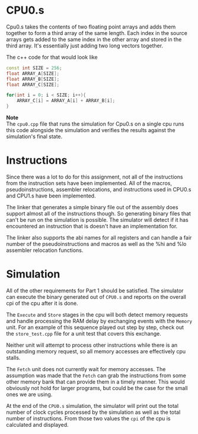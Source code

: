 # CPU0.s
Cpu0.s takes the contents of two floating point arrays and adds them together to form a third array of the same length. Each index in the source arrays gets added to the same index in the other array and stored in the third array. It's essentially just adding two long vectors together.

The c++ code for that would look like
```c++
const int SIZE = 256;
float ARRAY_A[SIZE];
float ARRAY_B[SIZE];
float ARRAY_C[SIZE];

for(int i = 0; i < SIZE; i++){
    ARRAY_C[i] = ARRAY_A[i] + ARRAY_B[i];
}
```
**Note**  
The `cpu0.cpp` file that runs the simulation for Cpu0.s on a single cpu runs this code alongside the simulation and verifies the results against the simulation's final state.

# Instructions
Since there was a lot to do for this assignment, not all of the instructions from the instruction sets have been implemented. All of the macros, pseudoinstructions, assembler relocations, and instructions used in CPU0.s and CPU1.s have been implemented.

The linker that generates a simple binary file out of the assembly does support almost all of the instructions though. So generating binary files that can't be run on the simulation is possible. The simulator will detect if it has encountered an instruction that is doesn't have an implementation for.

The linker also supports the abi names for all registers and can handle a fair number of the pseudoinstructions and macros as well as the %hi and %lo assembler relocation functions.


# Simulation
All of the other requirements for Part 1 should be satisfied. The simulator can execute the binary generated out of `CPU0.s` and reports on the overall cpi of the cpu after it is done.

The `Execute` and `Store` stages in the cpu will both detect memory requests and handle processing the RAM delay by exchanging events with the `Memory` unit. For an example of this sequence played out step by step, check out the `store_test.cpp` file for a unit test that covers this exchange.

Neither unit will attempt to process other instructions while there is an outstanding memory request, so all memory accesses are effectively cpu stalls.

The `Fetch` unit does not currently wait for memory accesses. The assumption was made that the `Fetch` can grab the instructions from some other memory bank that can provide them in a timely manner. This would obviously not hold for larger programs, but could be the case for the small ones we are using.

At the end of the `CPU0.s` simulation, the simulator will print out the total number of clock cycles processed by the simulation as well as the total number of instructions. From those two values the `cpi` of the cpu is calculated and displayed.

